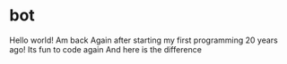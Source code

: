 # bot
Hello world! Am back Again after starting my first programming 20 years ago!
Its fun to code again
And here is the difference
